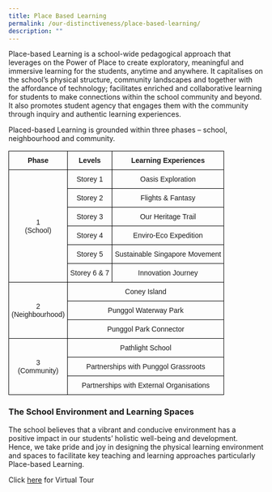 ```yaml
---
title: Place Based Learning
permalink: /our-distinctiveness/place-based-learning/
description: ""
---
```

Place-based Learning is a school-wide pedagogical approach that leverages on the Power of Place to create exploratory, meaningful and immersive learning for the students, anytime and anywhere. It capitalises on the school’s physical structure, community landscapes and together with the affordance of technology; facilitates enriched and collaborative learning for students to make connections within the school community and beyond. It also promotes student agency that engages them with the community through inquiry and authentic learning experiences.

Placed-based Learning is grounded within three phases – school, neighbourhood and community.

<style type="text/css">
.tg  {border-collapse:collapse;border-spacing:0;}
.tg td{border-color:black;border-style:solid;border-width:1px;font-family:Arial, sans-serif;font-size:14px;
  overflow:hidden;padding:10px 5px;word-break:normal;}
.tg th{border-color:black;border-style:solid;border-width:1px;font-family:Arial, sans-serif;font-size:14px;
  font-weight:normal;overflow:hidden;padding:10px 5px;word-break:normal;}
.tg .tg-baqh{text-align:center;vertical-align:top}
.tg .tg-amwm{font-weight:bold;text-align:center;vertical-align:top}
.tg .tg-nrix{text-align:center;vertical-align:middle}
</style>
<table class="tg">
<thead>
  <tr>
    <th class="tg-amwm">Phase<br></th>
    <th class="tg-amwm">Levels<br></th>
    <th class="tg-amwm">Learning Experiences<br></th>
  </tr>
</thead>
<tbody>
  <tr>
    <td class="tg-nrix" rowspan="6">1<br>(School)<br></td>
    <td class="tg-nrix">Storey 1<br></td>
    <td class="tg-nrix">Oasis Exploration<br></td>
  </tr>
  <tr>
    <td class="tg-nrix">Storey 2<br></td>
    <td class="tg-nrix">Flights &amp; Fantasy<br></td>
  </tr>
  <tr>
    <td class="tg-nrix">Storey 3<br></td>
    <td class="tg-nrix">Our Heritage Trail<br></td>
  </tr>
  <tr>
    <td class="tg-nrix">Storey 4<br></td>
    <td class="tg-nrix">Enviro-Eco Expedition<br></td>
  </tr>
  <tr>
    <td class="tg-nrix">Storey 5<br></td>
    <td class="tg-nrix">Sustainable Singapore Movement<br></td>
  </tr>
  <tr>
    <td class="tg-nrix">Storey 6 &amp; 7<br></td>
    <td class="tg-nrix">Innovation Journey<br></td>
  </tr>
  <tr>
    <td class="tg-nrix" rowspan="3">2<br>(Neighbourhood)<br></td>
    <td class="tg-baqh" colspan="2">Coney Island<br></td>
  </tr>
  <tr>
    <td class="tg-baqh" colspan="2">Punggol Waterway Park<br></td>
  </tr>
  <tr>
    <td class="tg-baqh" colspan="2">Punggol Park Connector<br></td>
  </tr>
  <tr>
    <td class="tg-nrix" rowspan="3">3<br>(Community)<br></td>
    <td class="tg-nrix" colspan="2">Pathlight School<br></td>
  </tr>
  <tr>
    <td class="tg-nrix" colspan="2">Partnerships with Punggol Grassroots<br></td>
  </tr>
  <tr>
    <td class="tg-nrix" colspan="2">Partnerships with External Organisations<br></td>
  </tr>
</tbody>
</table>

### The School Environment and Learning Spaces

The school believes that a vibrant and conducive environment has a positive impact in our students’ holistic well-being and development. Hence, we take pride and joy in designing the physical learning environment and spaces to facilitate key teaching and learning approaches particularly Place-based Learning.

Click [here](https://www.thinglink.com/scene/1392515910853459969) for Virtual Tour